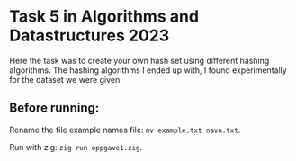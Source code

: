 # Task 5 in Algorithms and Datastructures 2023
Here the task was to create your own hash set using different hashing algorithms. The hashing algorithms
I ended up with, I found experimentally for the dataset we were given.

## Before running:
Rename the file example names file: `mv example.txt navn.txt`.

Run with zig: `zig run oppgave1.zig`. 